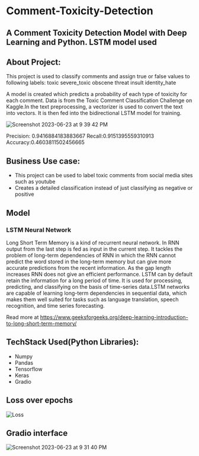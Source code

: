 # Comment-Toxicity-Detection
## A Comment Toxicity Detection Model with Deep Learning and Python. LSTM model used 
## About Project:
This project is used to classify comments and assign true or false values to following labels:
toxic
severe_toxic
obscene
threat
insult
identity_hate

A model is created which predicts a probability of each type of toxicity for each comment. Data is from the Toxic Comment Classification Challenge on Kaggle.In the text preprocessing, a vectorizer is used to convert the text into vectors. It is then fed into the bidirectional LSTM model for training. 

![Screenshot 2023-06-23 at 9 39 42 PM](https://github.com/ligandro/Comment-Toxicity-Detection/assets/97714265/f90808c3-37af-443a-af39-4f945ab41d3d)

Precision: 0.9416884183883667
Recall:0.9151395559310913
Accuracy:0.4603811502456665

## Business Use case:
*   This project can be used to label toxic comments from social media sites such as youtube
*   Creates a detailed classification instead of just classifying as negative or positive


## Model
### LSTM Neural Network

Long Short Term Memory is a kind of recurrent neural network. In RNN output from the last step is fed as input in the current step. It tackles the problem of long-term dependencies of RNN in which the RNN cannot predict the word stored in the long-term memory but can give more accurate predictions from the recent information. As the gap length increases RNN does not give an efficient performance. LSTM can by default retain the information for a long period of time. It is used for processing, predicting, and classifying on the basis of time-series data.LSTM networks are capable of learning long-term dependencies in sequential data, which makes them well suited for tasks such as language translation, speech recognition, and time series forecasting.

Read more at https://www.geeksforgeeks.org/deep-learning-introduction-to-long-short-term-memory/


## TechStack Used(Python Libraries):
* Numpy
* Pandas
* Tensorflow
* Keras
* Gradio


## Loss over epochs

![Loss](https://github.com/ligandro/Comment-Toxicity-Detection/assets/97714265/035a3a25-3f48-4d63-84e4-58a90c0b08ae)

## Gradio interface

![Screenshot 2023-06-23 at 9 31 40 PM](https://github.com/ligandro/Comment-Toxicity-Detection/assets/97714265/698a3e15-f45e-43b3-837e-6a70321510d8)
